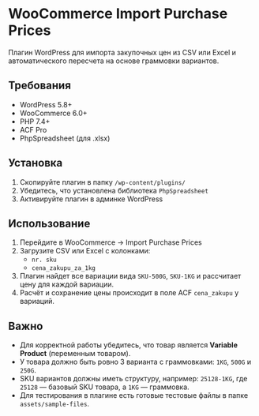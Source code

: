 # WooCommerce Import Purchase Prices
Плагин WordPress для импорта закупочных цен из CSV или Excel и автоматического пересчета на основе граммовки вариантов.

## Требования
- WordPress 5.8+
- WooCommerce 6.0+
- PHP 7.4+
- ACF Pro
- PhpSpreadsheet (для .xlsx)

## Установка
1. Скопируйте плагин в папку `/wp-content/plugins/`
2. Убедитесь, что установлена библиотека `PhpSpreadsheet`
3. Активируйте плагин в админке WordPress

## Использование
1. Перейдите в WooCommerce → Import Purchase Prices
2. Загрузите CSV или Excel с колонками:
   - `nr. sku`
   - `cena_zakupu_za_1kg`
3. Плагин найдет все вариации вида `SKU-500G`, `SKU-1KG` и рассчитает цену для каждой вариации.
4. Расчёт и сохранение цены происходит в поле ACF `cena_zakupu` у вариаций.

## Важно
- Для корректной работы убедитесь, что товар является **Variable Product** (переменным товаром).
- У товара должно быть ровно 3 варианта с граммовками: `1KG`, `500G` и `250G`.
- SKU вариантов должны иметь структуру, например: `25128-1KG`, где `25128` — базовый SKU товара, а `1KG` — граммовка.
- Для тестирования в плагине есть готовые тестовые файлы в папке `assets/sample-files`.